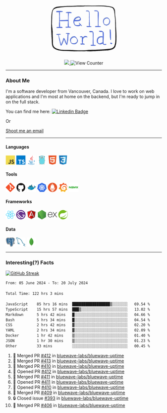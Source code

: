 <div align="center">
    <img src="./img/hello_world.webp" height="200px" width="">
    <div>
        <a href="https://www.linkedin.com/in/ajhollid">
            <img src="https://img.shields.io/badge/LinkedIn-blue"/>
        </a>
        <img src="https://komarev.com/ghpvc/?username=ajhollid&color=yellow" alt="View Counter">
    </div>
</div>

---

### About Me

I'm a software developer from Vancouver, Canada. I love to work on web applications and I'm most at home on the backend, but I'm ready to jump in on the full stack.

You can find me here: [![Linkedin Badge](https://img.shields.io/badge/-ajhollid-blue?style=flat&logo=Linkedin&logoColor=white)](https://www.linkedin.com/in/ajhollid)

Or

[Shoot me an email](mailto:ajhollid@gmail.com)

---

#### Languages

<div>
    <img src="./img/devicons/javascript-original.svg" width=30 height=30 alt="JavaScript">
    <img src="/img/devicons/typescript-original.svg" width=30 height=30 alt="TypeScript">
    <img src="./img/devicons/java-original.svg" width=30 height=30 alt="Java">
    <img src="./img/devicons/go-original.svg" width=30 height=30 alt="Golang">
    <img src="./img/devicons/html5-original.svg" width=30 height=30 alt="HTML 5">
    <img src="./img/devicons/css3-original.svg" width=30 height=30 alt="CSS 3">
</div>

#### Tools

<div>
    <img src="./img/devicons/git-original.svg" width=30 height=30 alt="Git">
    <img src="./img/devicons/github-original.svg" width=30 height=30 alt="Github">
    <img src="./img/devicons/docker-original.svg" width=30 
    height=30 alt="Docker">
    <img src="./img/devicons/kubernetes-original.svg" width=30 height=30 alt="K8">
    <img src="./img/devicons/prometheus-original.svg" width=30 height=30 alt="Prometheus">
    <img src="./img/devicons/grafana-original.svg" width=30 height=30 alt="Grafana">
    <img src="./img/devicons/nginx-original.svg" width=30 height=30 alt="Nginx">
</div>

#### Frameworks

<div>
    <img src="./img/devicons/react-original.svg" width=30 height=30 alt="React">
    <img src="./img/devicons/gatsby-original.svg" width=30 height=30 alt="Gatsby">
    <img src="./img/devicons/angularjs-original.svg" width=30 height=30 alt="AngularJS">
    <img src="./img/devicons/nodejs-original.svg" width=30 height=30 alt="NodeJS">
    <img src="./img/devicons/express-original.svg" width=30 height=30 alt="Express">
    <img src="./img/devicons/spring-original.svg" width=30 height=30 alt="Spring">
</div>

#### Data

<div>
    <img src="./img/devicons/postgresql-original.svg" width=30 height=30 alt="Postgresql">
    <img src="./img/devicons/mysql-original.svg" width=30 height=30 alt="Mysql">
    <img src="./img/devicons/mongodb-original.svg" width=30 height=30 alt="MongoDB">
</div>

---

### Interesting(?) Facts

[![GitHub Streak](http://github-readme-streak-stats.herokuapp.com?user=ajhollid)](https://git.io/streak-stats)

 <!--START_SECTION:waka-->

```txt
From: 05 June 2024 - To: 20 July 2024

Total Time: 122 hrs 3 mins

JavaScript    85 hrs 16 mins  █████████████████▒░░░░░░░   69.54 %
TypeScript    15 hrs 57 mins  ███▒░░░░░░░░░░░░░░░░░░░░░   13.02 %
Markdown      5 hrs 42 mins   █░░░░░░░░░░░░░░░░░░░░░░░░   04.66 %
Bash          5 hrs 34 mins   █░░░░░░░░░░░░░░░░░░░░░░░░   04.54 %
CSS           2 hrs 42 mins   ▓░░░░░░░░░░░░░░░░░░░░░░░░   02.20 %
YAML          2 hrs 34 mins   ▓░░░░░░░░░░░░░░░░░░░░░░░░   02.09 %
Docker        1 hr 42 mins    ▒░░░░░░░░░░░░░░░░░░░░░░░░   01.40 %
JSON          1 hr 30 mins    ▒░░░░░░░░░░░░░░░░░░░░░░░░   01.23 %
Other         33 mins         ░░░░░░░░░░░░░░░░░░░░░░░░░   00.45 %
```

<!--END_SECTION:waka-->


<!--START_SECTION:activity-->
1. 🎉 Merged PR [#412](https://github.com/bluewave-labs/bluewave-uptime/pull/412) in [bluewave-labs/bluewave-uptime](https://github.com/bluewave-labs/bluewave-uptime)
2. 🎉 Merged PR [#413](https://github.com/bluewave-labs/bluewave-uptime/pull/413) in [bluewave-labs/bluewave-uptime](https://github.com/bluewave-labs/bluewave-uptime)
3. 🎉 Merged PR [#410](https://github.com/bluewave-labs/bluewave-uptime/pull/410) in [bluewave-labs/bluewave-uptime](https://github.com/bluewave-labs/bluewave-uptime)
4. 💪 Opened PR [#412](https://github.com/bluewave-labs/bluewave-uptime/pull/412) in [bluewave-labs/bluewave-uptime](https://github.com/bluewave-labs/bluewave-uptime)
5. 🎉 Merged PR [#411](https://github.com/bluewave-labs/bluewave-uptime/pull/411) in [bluewave-labs/bluewave-uptime](https://github.com/bluewave-labs/bluewave-uptime)
6. 💪 Opened PR [#411](https://github.com/bluewave-labs/bluewave-uptime/pull/411) in [bluewave-labs/bluewave-uptime](https://github.com/bluewave-labs/bluewave-uptime)
7. 💪 Opened PR [#410](https://github.com/bluewave-labs/bluewave-uptime/pull/410) in [bluewave-labs/bluewave-uptime](https://github.com/bluewave-labs/bluewave-uptime)
8. 🎉 Merged PR [#409](https://github.com/bluewave-labs/bluewave-uptime/pull/409) in [bluewave-labs/bluewave-uptime](https://github.com/bluewave-labs/bluewave-uptime)
9. 🔒 Closed issue [#393](https://github.com/bluewave-labs/bluewave-uptime/issues/393) in [bluewave-labs/bluewave-uptime](https://github.com/bluewave-labs/bluewave-uptime)
10. 🎉 Merged PR [#406](https://github.com/bluewave-labs/bluewave-uptime/pull/406) in [bluewave-labs/bluewave-uptime](https://github.com/bluewave-labs/bluewave-uptime)
<!--END_SECTION:activity-->
